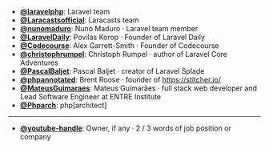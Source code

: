 - **[@laravelphp](https://www.youtube.com/@laravelphp)**: Laravel team
- **[@Laracastsofficial](https://www.youtube.com/@Laracastsofficial)**: Laracasts team
- **[@nunomaduro](https://www.youtube.com/@nunomaduro)**: Nuno Maduro ‧ Laravel team member
- **[@LaravelDaily](https://www.youtube.com/@LaravelDaily)**: Povilas Korop ‧ Founder of Laravel Daily
- **[@Codecourse](https://www.youtube.com/@codecourse)**: Alex Garrett-Smith ‧ Founder of Codecourse
- **[@christophrumpel](https://www.youtube.com/@christophrumpel)**: Christoph Rumpel ‧ author of Laravel Core Adventures
- **[@PascalBaljet](https://www.youtube.com/@PascalBaljet)**: Pascal Baljet ‧ creator of Laravel Splade
- **[@phpannotated](https://www.youtube.com/@phpannotated)**: Brent Roose ‧ founder of https://stitcher.io/
- **[@MateusGuimaraes](https://www.youtube.com/@MateusGuimaraes)**: Mateus Guimarães ‧ full stack web developer and Lead Software Engineer at ENTRE Institute
- **[@Phparch](https://www.youtube.com/@Phparch)**: php[architect]

--- 

- **[@youtube-handle](https://www.youtube.com/@youtube-handle)**: Owner, if any ‧ 2 / 3 words of job position or company
